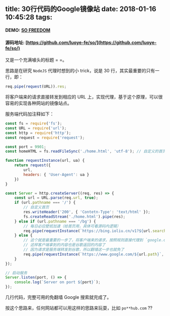 title: 30行代码的Google镜像站
date: 2018-01-16 10:45:28
tags:
---

#### **DEMO: [SO FREEDOM](http://so.luoyefe.com/)**

#### **源码地址: [https://github.com/luoye-fe/so/](https://github.com/luoye-fe/so/)**

又是一个充满噱头的标题 = =。

思路是在研究 `NodeJS` 代理时想到的小 trick，说是 30 行，其实最重要的只有一行，即：

```js
req.pipe(request(URL)).res;
```

将客户端来的请求直接转发到相应的 URL 上，实现代理，基于这个原理，可以很容易的实现各种网站的镜像站点。

服务端代码加注释如下：

```js
const fs = require('fs');
const URL = require('url');
const http = require('http');
const request = require('request');

const port = 9901;
const homeHTML = fs.readFileSync('./home.html', 'utf-8'); // 自定义的首页内容

function requestInstance(url, ua) {
	return request({
		url,
		headers: { 'User-Agent': ua }
	})
}

const Server = http.createServer((req, res) => {
	const url = URL.parse(req.url, true);
	if (url.pathname === '/') {
		// 自定义首页
		res.writeHeader('200', { 'Contetn-Type': 'text/html' });
		fs.createReadStream('./home.html').pipe(res);
	} else if (url.pathname === '/bg') {
		// 每日必应壁纸加速（给首页用，具体可看源码内逻辑）
		req.pipe(requestInstance(`https://bing.ioliu.cn/v1?${url.search}`, req.headers['user-agent'])).pipe(res);
	} else {
		// 这个就是最重要的一步了，将客户端来的请求，按照规则直接代理到 `google.com` 下
		// 这样客户端拿到的内容也是谷歌返回的内容了
		// 因为请求是服务端转发到谷歌，所以翻墙这一步也就免了
		req.pipe(requestInstance(`https://www.google.com/${url.path}`, req.headers['user-agent'])).pipe(res);
	}
});

// 启动服务
Server.listen(port, () => {
	console.log(`Server on port ${port}`);
});

```

几行代码，完整可用的免翻墙 Google 搜索就完成了。

按这个思路来，任何网站都可以用这样的思路来玩耍，比如 `po**hub.com` ??

